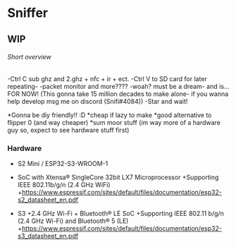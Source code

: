 # Sniffer

## WIP ##

###### Short overview ######
-Ctrl C sub ghz and 2.ghz + nfc + ir + ect.
-Ctrl V to SD card for later repeating-
-packet monitor and more???? 
-woah? must be a dream- and is... FOR NOW! 
(This gonna take 15 million decades to make alone- if you wanna help develop msg me on discord (Snifi#4084))
-Star and wait!

*Gonna be diy friendly!! :D
*cheap if lazy to make
*good alternative to flipper 0 (and way cheaper)
*sum moor stuff
(im way more of a hardware guy so, expect to see hardware stuff first)

### Hardware ###
- S2 Mini / ESP32-S3-WROOM-1
+ SoC with Xtensa® SingleCore 32bit LX7 Microprocessor
+Supporting IEEE 802.11b/g/n (2.4 GHz WiFi)
+https://www.espressif.com/sites/default/files/documentation/esp32-s2_datasheet_en.pdf


- S3
+2.4 GHz Wi-Fi + Bluetooth® LE SoC
+Supporting IEEE 802.11 b/g/n (2.4 GHz Wi-Fi) and Bluetooth® 5 (LE)
+https://www.espressif.com/sites/default/files/documentation/esp32-s3_datasheet_en.pdf


